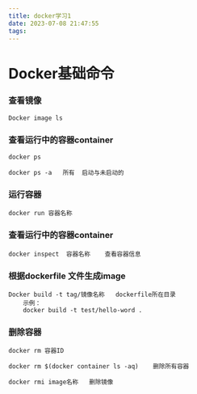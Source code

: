 ```yaml
---
title: docker学习1
date: 2023-07-08 21:47:55
tags:
---
```


# Docker基础命令
    
### 查看镜像
    Docker image ls 

### 查看运行中的容器container

    docker ps       

	docker ps -a   所有  启动与未启动的 


### 运行容器

    docker run 容器名称

### 查看运行中的容器container

	docker inspect  容器名称    查看容器信息

### 根据dockerfile 文件生成image

	Docker build -t tag/镜像名称   dockerfile所在目录
		示例：
		docker build -t test/hello-word .

### 删除容器

    docker rm 容器ID       

	docker rm $(docker container ls -aq)    删除所有容器
	
	docker rmi image名称   删除镜像
